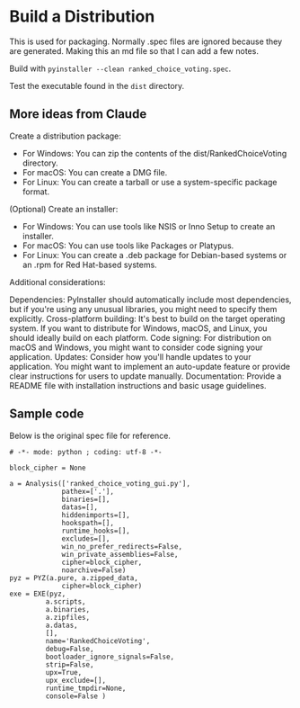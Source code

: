 # Build a Distribution

This is used for packaging. Normally .spec files are ignored because they are generated.
Making this an md file so that I can add a few notes.

Build with `pyinstaller --clean ranked_choice_voting.spec`.

Test the executable found in the `dist` directory.

## More ideas from Claude

Create a distribution package:

- For Windows: You can zip the contents of the dist/RankedChoiceVoting directory.
- For macOS: You can create a DMG file.
- For Linux: You can create a tarball or use a system-specific package format.

(Optional) Create an installer:

- For Windows: You can use tools like NSIS or Inno Setup to create an installer.
- For macOS: You can use tools like Packages or Platypus.
- For Linux: You can create a .deb package for Debian-based systems or an .rpm for Red Hat-based systems.


Additional considerations:

Dependencies: PyInstaller should automatically include most dependencies, but if you're using any unusual libraries, you might need to specify them explicitly.
Cross-platform building: It's best to build on the target operating system. If you want to distribute for Windows, macOS, and Linux, you should ideally build on each platform.
Code signing: For distribution on macOS and Windows, you might want to consider code signing your application.
Updates: Consider how you'll handle updates to your application. You might want to implement an auto-update feature or provide clear instructions for users to update manually.
Documentation: Provide a README file with installation instructions and basic usage guidelines.

## Sample code

Below is the original spec file for reference.

```
# -*- mode: python ; coding: utf-8 -*-

block_cipher = None

a = Analysis(['ranked_choice_voting_gui.py'],
             pathex=['.'],
             binaries=[],
             datas=[],
             hiddenimports=[],
             hookspath=[],
             runtime_hooks=[],
             excludes=[],
             win_no_prefer_redirects=False,
             win_private_assemblies=False,
             cipher=block_cipher,
             noarchive=False)
pyz = PYZ(a.pure, a.zipped_data,
             cipher=block_cipher)
exe = EXE(pyz,
         a.scripts,
         a.binaries,
         a.zipfiles,
         a.datas,
         [],
         name='RankedChoiceVoting',
         debug=False,
         bootloader_ignore_signals=False,
         strip=False,
         upx=True,
         upx_exclude=[],
         runtime_tmpdir=None,
         console=False )
```
